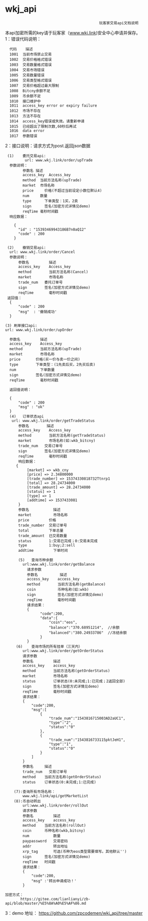 # wkj_api
                                               玩客家交易api文档说明
本api加密所需的key请于玩客家（www.wkj.link)安全中心申请并保存。                                               
1：错误代码说明：
     
      代码	描述
      1001	当前市场禁止交易
      1002	交易价格格式错误
      1003	交易数量格式错误
      1004	交易市场错误
      1005	交易数量错误
      1006	交易类型格式错误
      1007	交易价格超过最大限制
      1008	Bitcny余额不足
      1009	币余额不足
      1010	接口维护中
      1011	access_key error or expiry failure
      1012	市场不存在
      1013	方法不存在
      1014	access_key错误或失效。请重新申请
      1015	已经超出了限制次数,60秒后再试
      1016  data error
	  1017  参数错误

2：接口说明：请求方式为post.返回json数据
     
     (1)	委托交易api:
             url: www.wkj.link/order/upTrade
      参数说明：
            参数名	描述
            access_key	Access_key
            method	当前方法名称(upTrade)
            market	市场名称
            price	  价格(不超过当前设定小数位默认4)
            num	    数量
            type	  下单类型：1买，2卖
            sign	  签名(加密方式详情见demo)
            reqTime	毫秒时间戳
      响应数据：
     
        {
          "id" : "15393469943186B7n0aQ12"
          "code" : 200
        }

     (2)	撤销交易api:
      url: www.wkj.link/order/Cancel
      参数说明：
          参数名	      描述
          access_key	Access_key
          method	    当前方法名称(Cancel)
          market	    市场名称
          trade_num	  委托订单号
          sign	      签名(加密方式详情见demo)
          reqTime	    毫秒时间戳
     返回值：
      {
          "code" : 200
          "msg"  : '撤销成功'
      }

    (3)	刷单接口api:
    url: www.wkj.link/order/upOrder

      参数名	      描述
      access_key	Access_key
      method	    当前方法名称(upTrade)
      market	    市场名称
      price	      价格(买一价与卖一价之间)
      type	      下单类型：(1先卖后买，2先买后卖)
      num	        下单数量
      sign	      签名(加密方式详情见demo)
      reqTime	    毫秒时间戳

      返回值说明：
      
      {
          "code" : 200
          "msg" : "ok"
      }
      (4)	订单状态api
       url: www.wkj.link/order/getTradeStatus
          参数名	     描述
          access_key	Access_key
          method	    当前方法名称(getTradeStatus)
          market	    市场名称(如:wkb_bitcny)
          trade_num	  交易订单号
          sign	      签名(加密方式详情见demo)
          reqTime	    毫秒时间戳
          响应数据：
         {
              [market] => wkb_cny
              [price] => 2.34800000
              [trade_number] => 15374330818732Ttnrp1
              [total] => 28.24734000
              [trade_amount] => 28.24734000
              [status] => 1
              [type] => 1
              [addtime] => 1537433081
          }
          参数名	        描述
          market	      市场名称
          price	        价格
          trade_number	交易订单号
          total	        下单总量
          trade_amount	已交易数量
          status	    1:交易已完成；0:交易未完成
          type	        1:buy;2:sell
          addtime	      下单时间

          (5)	查询币种余额
            url:www.wkj.link/order/getBalance
              请求参数
              参数名	       描述
              access_key	access_key
              method	    当前方法名称(getBalance)
              coin	        币种名称(如:wkb)
              sign	        签名(加密方式详情见demo)
              reqTime	    毫秒时间戳
              请求结果：
              {
					"code":200,
					"data":{
						"coin":"eos",
						"balance":"370.68951214",  //余额
						"balanced":"380.24933786"  //冻结余额
					}
			  }
         (6)	查询市场的所有挂单（三天内）
            url:www.wkj.link/order/getOrderStatus 
            请求参数
            参数名	        描述
            access_key	  access_key
            method	      当前方法名称(getOrderStatus)
            market	      市场名称
            status	      订单状态(0:未完成;1:已完成；2返回全部)
            sign	      签名(加密方式详情见demo)
            reqTime	      毫秒时间戳
            请求结果：
            {
				"code":200,
				"msg":[
					{
						"trade_num":"1543816715003AD2aUC1",
						"type":"2",
						"status":"0"
					},
					{
						"trade_num":"1543816733115pktJeH1",
						"type":"1",
						"status":"0"
					}
				]
			}
            参数名	    描述
            trade_num	交易订单号
            method	  当前方法名称(getOrderStatus)
            status	  订单状态(0:未完成;1:已完成)
			
        (7):查询所有市场名称：
		    www.wkj.link/api/getMarketList
        (8):币自动转出
            url:www.wkj.link/order/rollOut 
            请求参数
            参数名	        描述
            access_key	  access_key
            method	  当前方法名称(rollOut)
            coin	  币种名称(wkb,bitcny)
            num	          数量
	        paypassword   交易密码
	        addr          转出地址
	        xrp_tag       可选(币种为eos类型需要填写。其他默认'')
            sign	  签名(加密方式详情见demo)
            reqTime	  时间戳
            请求结果：
            {
                "code":200,
                "msg" :'转出申请成功！' 
            }		

    加密方式：
           https://gitee.com/lianlianyi/zb-api/blob/master/%E5%8A%A0%E5%AF%86.md
  3：demo 地址：
          https://github.com/zpcodemen/wkj_api/tree/master

